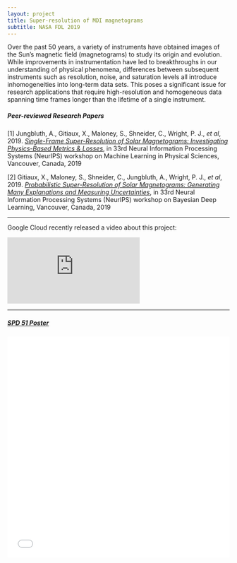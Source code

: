 ```yaml
---
layout: project
title: Super-resolution of MDI magnetograms
subtitle: NASA FDL 2019
---
```


Over the past 50 years, a variety of instruments have obtained images of the Sun’s magnetic field (magnetograms) to study its origin and evolution. While improvements in instrumentation have led to breakthroughs in our understanding of physical phenomena, differences between subsequent instruments such as resolution, noise, and saturation levels all introduce inhomogeneities into long-term data sets. This poses a significant issue for research applications that require high-resolution and homogeneous data spanning time frames longer than the lifetime of a single instrument.

##### Peer-reviewed Research Papers

[1]  Jungbluth, A., Gitiaux, X., Maloney, S., Shneider, C., Wright, P. J., *et al*, 2019. [*Single-Frame Super-Resolution of Solar Magnetograms: Investigating Physics-Based Metrics & Losses*](https://arxiv.org/abs/1911.01490), in 33rd Neural Information Processing Systems (NeurIPS) workshop on Machine Learning in Physical Sciences, Vancouver, Canada, 2019

[2]  Gitiaux, X., Maloney, S., Shneider, C., Jungbluth, A., Wright, P. J., *et al*, 2019. [*Probabilistic Super-Resolution of Solar Magnetograms:  Generating Many Explanations and Measuring Uncertainties*](https://arxiv.org/abs/1911.01486), in 33rd  Neural Information Processing Systems (NeurIPS) workshop on Bayesian Deep Learning, Vancouver, Canada, 2019

---

<p>
Google Cloud recently released a video about this project:
</p>

<div class="youtube_container">
<iframe src="https://www.youtube.com/embed/CMDRHTiJKUA" frameborder="0" allowfullscreen class="video"></iframe>
</div>

---

##### [SPD 51 Poster](https://github.com/PaulJWright/pauljwright.github.io/blob/master/assets/projects/2019_FDL/poster_website.pdf)

<iframe src='../assets/projects/2019_FDL/pjwright_SPD51_magnetogram.pdf' height='500px' width='100%' frameborder='0' marginwidth='0' marginheight='0' scrolling='no' allow="fullscreen" />
<p>

